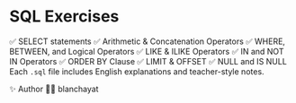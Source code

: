 # SQL Exercises
✅ SELECT statements
✅ Arithmetic & Concatenation Operators
✅ WHERE, BETWEEN, and Logical Operators
✅ LIKE & ILIKE Operators
✅ IN and NOT IN Operators
✅ ORDER BY Clause
✅ LIMIT & OFFSET
✅ NULL and IS NULL
Each `.sql` file includes English explanations and teacher-style notes.

✨ Author
👩‍💻 blanchayat
